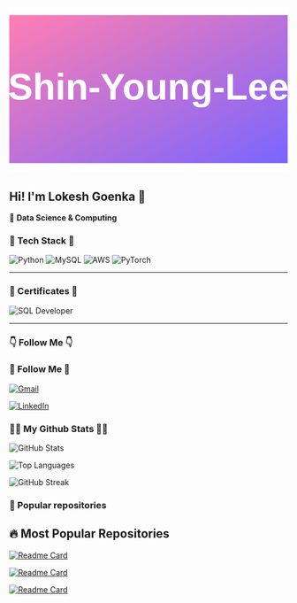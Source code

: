 ![Lokesh Goenka](https://github.com/Lokesh8Goenka/Lokesh8Goenka/blob/main/animated-banner.svg)


## Hi! I'm Lokesh Goenka 👋

🚀 **Data Science & Computing**

### 🔧 Tech Stack 🔧
![Python](https://img.shields.io/badge/Python-blue?style=for-the-badge&logo=python)
![MySQL](https://img.shields.io/badge/MySQL-blue?style=for-the-badge&logo=mysql)
![AWS](https://img.shields.io/badge/Amazon%20AWS-orange?style=for-the-badge&logo=amazonaws)
![PyTorch](https://img.shields.io/badge/PyTorch-red?style=for-the-badge&logo=pytorch)

---

### 📜 Certificates 📜
![SQL Developer](https://github.com/yourusername/yourrepository/blob/main/sql_certificate.png)

---

### 👇 Follow Me 👇
### 👋 Follow Me 👋  
[![Gmail](https://img.shields.io/badge/Gmail-red?style=for-the-badge&logo=gmail)](mailto:goenkalokesh@gmail.com)

[![LinkedIn](https://img.shields.io/badge/LinkedIn-blue?style=for-the-badge&logo=linkedin)](https://www.linkedin.com/in/lokesh-goenka-667226240/)



### 👨‍💻 My Github Stats 👨‍💻

![GitHub Stats](https://github-readme-stats.vercel.app/api?username=Lokesh8Goenka&show_icons=true&theme=dark)

![Top Languages](https://github-readme-stats.vercel.app/api/top-langs/?username=Lokesh8Goenka&layout=compact&theme=dark)

![GitHub Streak](https://github-readme-streak-stats.herokuapp.com/?user=Lokesh8Goenka&theme=dark)


### 📌 Popular repositories  
## 🔥 Most Popular Repositories

[![Readme Card](https://github-readme-stats.vercel.app/api/pin/?username=Lokesh8Goenka&repo=yourrepo&theme=dark)](https://github.com/Lokesh8Goenka/Fine_Tuning---Llama-3.1)

[![Readme Card](https://github-readme-stats.vercel.app/api/pin/?username=Lokesh8Goenka&repo=yourrepo2&theme=dark)](https://github.com/Lokesh8Goenka/Lokesh_Goenka)

[![Readme Card](https://github-readme-stats.vercel.app/api/pin/?username=Lokesh8Goenka&repo=yourrepo2&theme=dark)](https://github.com/Lokesh8Goenka/storEtellor)



